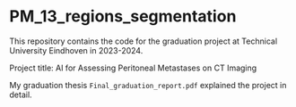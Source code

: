 # PM_13_regions_segmentation


This repository contains the code for the graduation project at Technical University Eindhoven in 2023-2024.


Project title: AI for Assessing Peritoneal Metastases on CT Imaging


My graduation thesis `Final_graduation_report.pdf` explained the project in detail.
